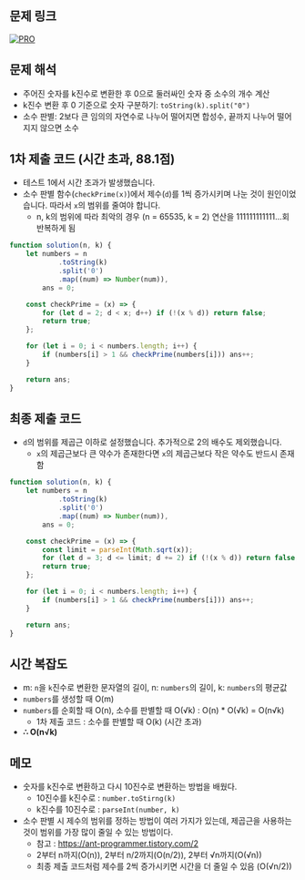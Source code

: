 ## 문제 링크

[![PRO]][Link]

## 문제 해석

-   주어진 숫자를 k진수로 변환한 후 0으로 둘러싸인 숫자 중 소수의 개수 계산
-   k진수 변환 후 0 기준으로 숫자 구분하기: `toString(k).split("0")`
-   소수 판별: 2보다 큰 임의의 자연수로 나누어 떨어지면 합성수, 끝까지 나누어 떨어지지 않으면 소수

## 1차 제출 코드 (시간 초과, 88.1점)

-   테스트 1에서 시간 초과가 발생했습니다.
-   소수 판별 함수(`checkPrime(x)`)에서 제수(`d`)를 1씩 증가시키며 나눈 것이 원인이었습니다. 따라서 `x`의 범위를 줄여야 합니다.
    -   n, k의 범위에 따라 최악의 경우 (n = 65535, k = 2) 연산을 111111111111...회 반복하게 됨

```js
function solution(n, k) {
    let numbers = n
            .toString(k)
            .split('0')
            .map((num) => Number(num)),
        ans = 0;

    const checkPrime = (x) => {
        for (let d = 2; d < x; d++) if (!(x % d)) return false;
        return true;
    };

    for (let i = 0; i < numbers.length; i++) {
        if (numbers[i] > 1 && checkPrime(numbers[i])) ans++;
    }

    return ans;
}
```

## 최종 제출 코드

-   `d`의 범위를 제곱근 이하로 설정했습니다. 추가적으로 2의 배수도 제외했습니다.
    -   `x`의 제곱근보다 큰 약수가 존재한다면 `x`의 제곱근보다 작은 약수도 반드시 존재함

```js
function solution(n, k) {
    let numbers = n
            .toString(k)
            .split('0')
            .map((num) => Number(num)),
        ans = 0;

    const checkPrime = (x) => {
        const limit = parseInt(Math.sqrt(x));
        for (let d = 3; d <= limit; d += 2) if (!(x % d)) return false;
        return true;
    };

    for (let i = 0; i < numbers.length; i++) {
        if (numbers[i] > 1 && checkPrime(numbers[i])) ans++;
    }

    return ans;
}
```

## 시간 복잡도

-   m: `n`을 `k`진수로 변환한 문자열의 길이, n: `numbers`의 길이, k: `numbers`의 평균값
-   `numbers`를 생성할 때 O(m)
-   `numbers`를 순회할 때 O(n), 소수를 판별할 때 O(√k) : O(n) \* O(√k) = O(n√k)
    -   1차 제출 코드 : 소수를 판별할 때 O(k) (시간 초과)
-   **∴ O(n√k)**

## 메모

-   숫자를 k진수로 변환하고 다시 10진수로 변환하는 방법을 배웠다.
    -   10진수를 k진수로 : `number.toStirng(k)`
    -   k진수를 10진수로 : `parseInt(number, k)`
-   소수 판별 시 제수의 범위를 정하는 방법이 여러 가지가 있는데, 제곱근을 사용하는 것이 범위를 가장 많이 줄일 수 있는 방법이다.
    -   참고 : https://ant-programmer.tistory.com/2
    -   2부터 n까지(O(n)), 2부터 n/2까지(O(n/2)), 2부터 √n까지(O(√n))
    -   최종 제출 코드처럼 제수를 2씩 증가시키면 시간을 더 줄일 수 있음 (O(√n/2))

<!---------------------------------------------------------------------------->

[PRO]: https://github.com/chopinoff/js-algorithm/assets/107768516/6bb592e8-21d7-4244-91bb-8708f1f8ebb0
[BOJ]: https://github.com/chopinoff/js-algorithm/assets/107768516/ab4a009d-7575-4362-8a74-ebd2476570e4
[Link]: https://school.programmers.co.kr/learn/courses/30/lessons/92335
